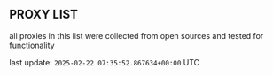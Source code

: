 ## PROXY LIST

all proxies in this list were collected from open sources and tested for functionality

last update: `2025-02-22 07:35:52.867634+00:00` UTC